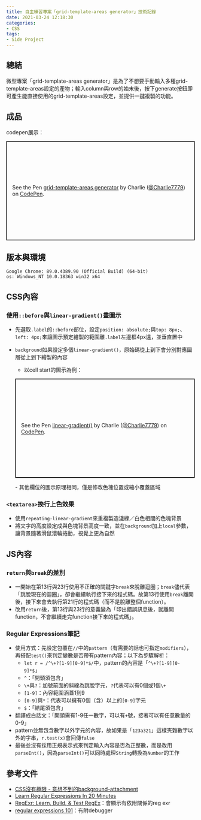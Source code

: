 ```yaml
---
title: 自主練習專案「grid-template-areas generator」技術記錄
date: 2021-03-24 12:18:30
categories:
- CSS
tags:
- Side Project
---
```


## 總結
微型專案「grid-template-areas generator」是為了不想要手動輸入多種grid-template-areas設定的產物；輸入column與row的始末後，按下generate按鈕即可產生能直接使用的grid-template-areas設定，並提供一鍵複製的功能。


## 成品
codepen展示：
<p class="codepen" data-height="265" data-theme-id="dark" data-default-tab="css,result" data-user="Charlie7779" data-slug-hash="qBqGbpm" style="height: 265px; box-sizing: border-box; display: flex; align-items: center; justify-content: center; border: 2px solid; margin: 1em 0; padding: 1em;" data-pen-title="grid-template-areas generator">
  <span>See the Pen <a href="https://codepen.io/Charlie7779/pen/qBqGbpm">
  grid-template-areas generator</a> by Charlie (<a href="https://codepen.io/Charlie7779">@Charlie7779</a>)
  on <a href="https://codepen.io">CodePen</a>.</span>
</p>
<script async src="https://cpwebassets.codepen.io/assets/embed/ei.js"></script>


## 版本與環境
```
Google Chrome: 89.0.4389.90 (Official Build) (64-bit)
os: Windows_NT 10.0.18363 win32 x64
```

## CSS內容
### 使用`::before`與`linear-gradient()`畫圖示
- 先選取`.label`的`::before`部位，設定`position: absolute;`與`top: 8px;`、`left: 4px;`來讓圖示預定繪製的範圍離`.label`左邊框4px遠，並垂直置中
- `background`如果設定多個`linear-gradient()`，原始碼從上到下會分別對應圖層從上到下繪製的內容
    - 以cell start的圖示為例：
    <script src="https://gist.github.com/tzynwang/9b197345e6727409ced24f58820e1a47.js"></script>

    <p class="codepen" data-height="265" data-theme-id="dark" data-default-tab="css,result" data-user="Charlie7779" data-slug-hash="GRrJEJM" style="height: 265px; box-sizing: border-box; display: flex; align-items: center; justify-content: center; border: 2px solid; margin: 1em 0; padding: 1em;" data-pen-title="linear-gradient()">
    <span>See the Pen <a href="https://codepen.io/Charlie7779/pen/GRrJEJM">
    linear-gradient()</a> by Charlie (<a href="https://codepen.io/Charlie7779">@Charlie7779</a>)
    on <a href="https://codepen.io">CodePen</a>.</span>
    </p>
    <script async src="https://cpwebassets.codepen.io/assets/embed/ei.js"></script>
    - 其他欄位的圖示原理相同，僅是修改色塊位置或縮小覆蓋區域

### `<textarea>`換行上色效果
- 使用`repeating-linear-gradient`來重複製造淺綠／白色相間的色塊背景
- 將文字的高度設定成與色塊背景高度一致，並在`background`加上`local`參數，讓背景隨著滑鼠滾輪捲動，視覺上更為自然
    <script src="https://gist.github.com/tzynwang/1badaf6cd76aa8aaef55437f307378e3.js"></script>


## JS內容
### `return`與`break`的差別
<script src="https://gist.github.com/tzynwang/3e954aaba9dc39d3c9409e58ebdbbd02.js"></script>

- 一開始在第13行與23行使用不正確的關鍵字`break`來脫離迴圈；`break`儘代表「跳脫現在的迴圈」，卻會繼續執行接下來的程式碼。故第13行使用`break`離開後，接下來會去執行第21行的程式碼（而不是脫離整個function）。
- 改用`return`後，第13行與23行的意義變為「印出錯誤訊息後，就離開function，不會繼續走完function接下來的程式碼」。

### Regular Expressions筆記
- 使用方式：先設定包覆在`//`中的`pattern`（有需要的話也可指定`modifiers`），再搭配`test()`來判定變數是否帶有pattern內容；以下為步驟解析：
    - `let r = /^\+?[1-9][0-9]*$/`中，pattern的內容是「`^\+?[1-9][0-9]*$`」
    - `^`：「開頭須包含」
    - `\+`與`?`：加號前面的斜線為跳脫字元，`?`代表可以有0個或1個`\+`
    - `[1-9]`：內容範圍涵蓋1到9
    - `[0-9]`與`*`：代表可以擁有0個（含）以上的`[0-9]`字元
    - `$`：「結尾須包含」
- 翻譯成白話文：「開頭需有1-9任一數字，可以有`+`號，接著可以有任意數量的0-9」
- pattern並無包含數字以外字元的內容，故如果是「`123a321`」這樣夾雜數字以外的字串，`r.test(x)`會回傳`false`
- 最後並沒有採用正規表示式來判定輸入內容是否為正整數，而是改用`parseInt()`，因為`parseInt()`可以同時處理`String`轉換為`Number`的工作


## 參考文件
- [CSS沒有極限 - 意想不到的background-attachment](https://wcc723.github.io/css/2013/09/25/background-att/)
- [Learn Regular Expressions In 20 Minutes](https://www.youtube.com/watch?v=rhzKDrUiJVk)
- [RegExr: Learn, Build, & Test RegEx](https://regexr.com/)：會顯示有依附關係的reg exr
- [regular expressions 101](https://regex101.com/)：有附debugger